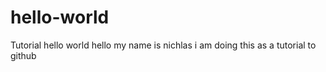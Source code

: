 # hello-world
Tutorial hello world
hello my name is nichlas i am doing this as a tutorial to github
